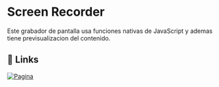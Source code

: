 
# Screen Recorder

Este grabador de pantalla usa funciones nativas de JavaScript y ademas tiene previsualizacion del contenido.

## 🔗 Links
[![Pagina](https://cdn-icons-png.freepik.com/256/3694/3694372.png?semt=ais_hybrid)](https://overwritte.github.io/Screen-Recorder/)


